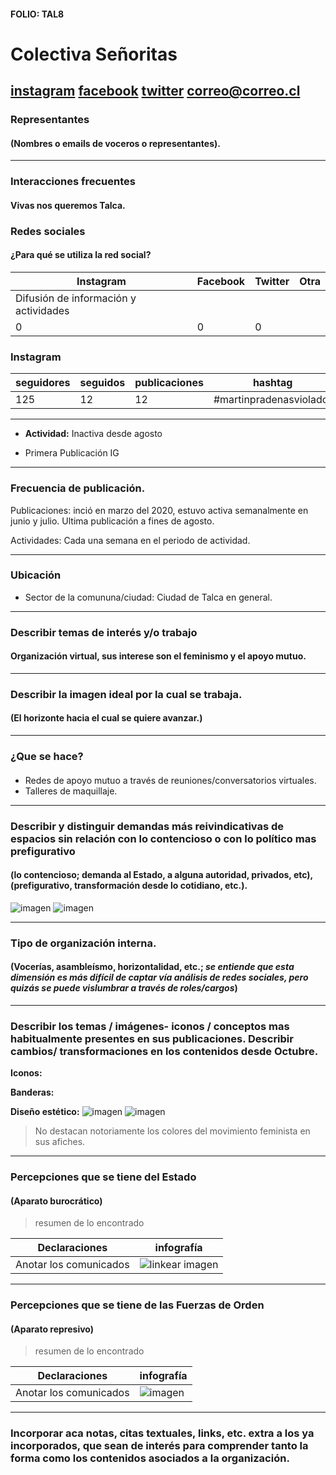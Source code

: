 #### FOLIO: TAL8
# Colectiva Señoritas

[instagram](https://www.instagram.com/colectivasenoritas/ )
[facebook]()
[twitter]()
<correo@correo.cl>
---

### Representantes
#### (Nombres o emails de voceros o representantes).

---
### Interacciones frecuentes
#### Vivas nos queremos Talca.

### Redes sociales
#### ¿Para qué se utiliza la red social?
| Instagram | Facebook | Twitter | Otra 
|---|---|---|---|
|Difusión de información y actividades 
|0|0| 0|

### **Instagram**
| seguidores | seguidos | publicaciones | hashtag 
|---|---|---|---|
|125|12|12| #martinpradenasviolador 

---

* **Actividad:** Inactiva desde agosto

* Primera Publicación IG 

---
### Frecuencia de publicación.

Publicaciones: inció en marzo del 2020, estuvo activa semanalmente en junio y julio. Ultima publicación a fines de agosto. 

Actividades: Cada una semana en el periodo de actividad. 

---
### Ubicación
* Sector de la comununa/ciudad: Ciudad de Talca en general. 

---
### Describir temas de interés y/o trabajo
#### Organización virtual, sus interese son el feminismo y el apoyo mutuo.
---
### Describir la imagen ideal por la cual se trabaja.
#### (El horizonte hacia el cual se quiere avanzar.)

---
### ¿Que se hace?
#### 
- Redes de apoyo mutuo a través de reuniones/conversatorios virtuales.
-  Talleres de maquillaje.

---
### Describir y distinguir demandas más reivindicativas de espacios sin relación con lo contencioso o con lo político mas prefigurativo
#### (lo contencioso; demanda al Estado, a alguna autoridad, privados, etc), (prefigurativo, transformación desde lo cotidiano, etc.).
![imagen](Imagenes/1.png)
![imagen](Imagenes/4.png)

---
### Tipo de organización interna.
#### (Vocerías, asambleísmo, horizontalidad, etc.; *se entiende que esta dimensión es más difícil de captar vía análisis de redes sociales, pero quizás se puede vislumbrar a través de roles/cargos*)

---
### Describir los temas / imágenes- iconos / conceptos mas habitualmente presentes en sus publicaciones. Describir cambios/ transformaciones en los contenidos desde Octubre.

**Iconos:**

**Banderas:**

**Diseño estético:**
![imagen](Imagenes/2.png) 
![imagen](Imagenes/3.png)


> No destacan notoriamente los colores del movimiento feminista en sus afiches.  

---
### Percepciones que se tiene del Estado
#### (Aparato burocrático)
> resumen de lo encontrado

| Declaraciones | infografía | 
|---|---|
|Anotar los comunicados | ![linkear imagen]() |

---
### Percepciones que se tiene de las Fuerzas de Orden
#### (Aparato represivo)
> resumen de lo encontrado

| Declaraciones | infografía | 
|---|---|
|Anotar los comunicados | ![imagen]() |


---
### Incorporar aca notas, citas textuales, links, etc. extra a los ya incorporados, que sean de interés para comprender tanto la forma como los contenidos asociados a la organización.
